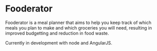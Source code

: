 # Fooderator
Fooderator is a meal planner that aims to help you keep track of which meals you plan to make and which groceries you will need, resulting in improved budgetting and reduction in food waste.

Currently in development with node and AngularJS.

